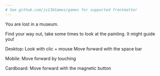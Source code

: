 ```yaml
---
# See github.com/js13kGames/games for supported frontmatter
---
```

You are lost in a museum.

Find your way out, take some times to look at the painting. It might guide you!

Desktop:
Look with clic + mouse
Move forward with the space bar

Mobile:
Move forward by touching

Cardboard:
Move forward with the magnetic button